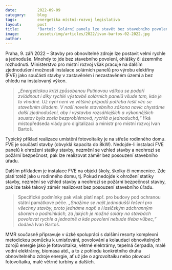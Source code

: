 ```yaml
---
date:         2022-09-09
category:     blog
tags:         energetika místní-rozvoj legislativa
layout:       post
title:        "Bartoš: Solární panely lze stavět bez stavebního povolení. Další zjednodušení chystáme"
image:        /assets/img/articles/2022/ivan-bartos-02-2022.jpg
author:       
---
```


Praha, 9. září 2022 – Stavby pro obnovitelné zdroje lze postavit velmi rychle a jednoduše. Mnohdy to jde bez stavebního povolení, ohlášky či územního rozhodnutí. Ministerstvo pro místní rozvoj však pracuje na dalším zjednodušení možnosti instalace solárních panelů pro výrobu elektřiny (FVE) jako součásti stavby v zastavěném i nezastavěném území a bez ohledu na instalovaný výkon.

> *„Energetickou krizi způsobenou Putinovou válkou se podaří zvládnout i díky rychlé výstavbě solárních panelů všude tam, kde je to vhodné. Už nyní není ve většině případů potřeba řešit věc se stavebním úřadem. V naší novele stavebního zákona navíc chystáme další zjednodušení, aby i výstavba rozsáhlejších a výkonnějších soustav byla zcela bezproblémová, rychlá a jednoduchá,“* říká místopředseda vlády pro digitalizaci a ministr pro místní rozvoj Ivan Bartoš.  

Typický příklad realizace umístění fotovoltaiky je na střeše rodinného domu. FVE je součástí stavby (obvyklá kapacita do 8kW). Nedojde-li instalací FVE panelů k ohrožení statiky stavby, nezmění se vzhled stavby a neohrozí se požární bezpečnost, pak lze realizovat záměr bez posouzení stavebního úřadu.

Dalším příkladem je instalace FVE na objekt školy, školky či nemocnice. Zde platí totéž jako u rodinného domu, tj. Pokud nedojde k ohrožení statiky stavby, nezmění se vzhled stavby a neohrozí se požární bezpečnost stavby, pak lze také takový záměr realizovat bez posouzení stavebního úřadu.  

> Specifické podmínky pak však platí např. pro budovy pod ochranou státní památkové péče. *„Snažíme se najít jednodušší řešení pro všechny stavby, proto jednáme např. s Hasičským záchranným sborem o podmínkách, za jakých je možné soláry na stavbách povolovat rychle a jednotně a kde povolení nebude třeba vůbec,“* dodává Ivan Bartoš.

MMR současně připravuje v úzké spolupráci s dalšími resorty komplexní metodickou pomůcku k umisťování, povolování a kolaudaci obnovitelných zdrojů energie jako je fotovoltaika, větrné elektrárny, tepelná čerpadla, malé vodní elektrárny, biomasa atd., a to z pohledu konkrétního druhu obnovitelného zdroje energie, ať už jde o agrovoltaiku nebo plovoucí fotovoltaiku, malé větrné turbíny a dalších. 
